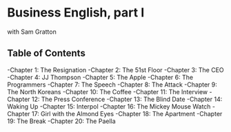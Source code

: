 #   Business English, part I
with Sam Gratton


## Table of Contents

-Chapter 1: The Resignation
-Chapter 2: The 51st Floor
-Chapter 3: The CEO
-Chapter 4: JJ Thompson
-Chapter 5: The Apple
-Chapter 6: The Programmers
-Chapter 7: The Speech
-Chapter 8: The Attack
-Chapter 9: The North Koreans
-Chapter 10: The Coffee
-Chapter 11: The Interview
-Chapter 12: The Press Conference
-Chapter 13: The Blind Date
-Chapter 14: Waking Up
-Chapter 15: Interpol
-Chapter 16: The Mickey Mouse Watch
-Chapter 17: Girl with the Almond Eyes
-Chapter 18: The Apartment
-Chapter 19: The Break
-Chapter 20: The Paella
